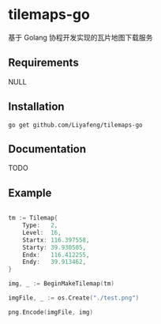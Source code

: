 # tilemaps-go

基于 Golang 协程开发实现的瓦片地图下载服务

## Requirements

NULL

## Installation

```
go get github.com/Liyafeng/tilemaps-go
```

## Documentation

TODO

## Example
``` go

tm := Tilemap{
	Type:   2,
	Level:  16,
	Startx: 116.397558,
	Starty: 39.930505,
	Endx:   116.412255,
	Endy:   39.913462,
}

img, _ := BeginMakeTilemap(tm)

imgFile, _ := os.Create("./test.png")

png.Encode(imgFile, img)

```

